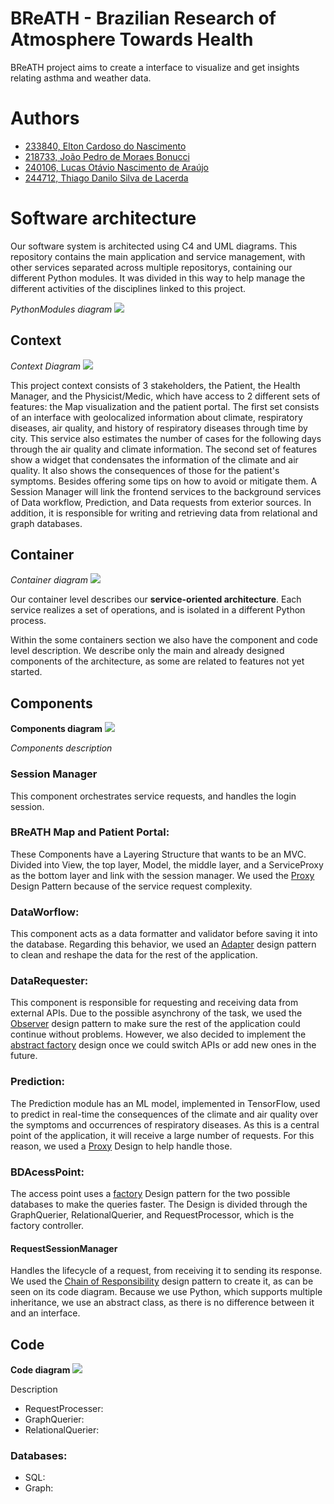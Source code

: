# BReATH - Brazilian Research of Atmosphere Towards Health

BReATH project aims to create a interface to visualize and get insights relating asthma and weather data.

# Authors

- [233840, Elton Cardoso do Nascimento](https://github.com/EltonCN)
- [218733, João Pedro de Moraes Bonucci](https://github.com/Joao-Pedro-MB)
- [240106, Lucas Otávio Nascimento de Araújo](https://github.com/Lucas-Otavio)
- [244712, Thiago Danilo Silva de Lacerda](https://github.com/ThiagoDSL)

# Software architecture

Our software system is architected using C4 and UML diagrams. This repository contains the main application and service management, with other services separated across multiple repositorys, containing our different Python modules. It was divided in this way to help manage the different activities of the disciplines linked to this project.

_PythonModules diagram_
![](images/PythonModules.png) 


## Context
_Context Diagram_
![](images/Context.png) 

This project context consists of 3 stakeholders, the Patient, the Health Manager, and the Physicist/Medic, which have access to 2 different sets of features: the Map visualization and the patient portal. 
The first set consists of an interface with geolocalized information about climate, respiratory diseases, air quality, and history of respiratory diseases through time by city. This service also estimates the number of cases for the following days through the air quality and climate information.
The second set of features show a widget that condensates the information of the climate and air quality. It also shows the consequences of those for the patient's symptoms. Besides offering some tips on how to avoid or mitigate them.
A Session Manager will link the frontend services to the background services of Data workflow, Prediction, and Data requests from exterior sources. In addition, it is responsible for writing and retrieving data from relational and graph databases.

## Container

_Container diagram_
![](images/Container.png) 

Our container level describes our **service-oriented architecture**. Each service realizes a set of operations, and is isolated in a different Python process. 

Within the some containers section we also have the component and code level description. We describe only the main and already designed components of the architecture, as some are related to features not yet started.

## Components
__Components diagram__
![](images/Components.png)

_Components description_
### Session Manager
This component orchestrates service requests, and handles the login session.

### BReATH Map and Patient Portal:
 These Components have a Layering Structure that wants to be an MVC. Divided into View, the top layer, Model, the middle layer, and a ServiceProxy as the bottom layer and link with the session manager. We used the [Proxy](https://refactoring.guru/pt-br/design-patterns/proxy) Design Pattern because of the service request complexity.

### DataWorflow: 
This component acts as a data formatter and validator before saving it into the database. Regarding this behavior, we used an [Adapter](https://refactoring.guru/design-patterns/adapter) design pattern to clean and reshape the data for the rest of the application.

### DataRequester: 
This component is responsible for requesting and receiving data from external APIs. Due to the possible asynchrony of the task, we used the [Observer](https://refactoring.guru/design-patterns/observer) design pattern to make sure the rest of the application could continue without problems. However, we also decided to implement the [abstract factory](https://refactoring.guru/design-patterns/abstract-factory) design once we could switch APIs or add new ones in the future.

### Prediction:
The Prediction module has an ML model, implemented in TensorFlow, used to predict in real-time the consequences of the climate and air quality over the symptoms and occurrences of respiratory diseases. As this is a central point of the application, it will receive a large number of requests. For this reason, we used a [Proxy](https://refactoring.guru/design-patterns/proxy) Design to help handle those.

### BDAcessPoint:
The access point uses a [factory](https://refactoring.guru/design-patterns/abstract-factory) Design pattern for the two possible databases to make the queries faster. The Design is divided through the GraphQuerier, RelationalQuerier, and RequestProcessor, which is the factory controller.

#### RequestSessionManager
Handles the lifecycle of a request, from receiving it to sending its response.
We used the [Chain of Responsibility](https://refactoring.guru/pt-br/design-patterns/chain-of-responsibility) design pattern to create it, as can be seen on its code diagram. Because we use Python, which supports multiple inheritance, we use an abstract class, as there is no difference between it and an interface.


## Code
__Code diagram__
![](images/Code.png)

Description

- RequestProcesser:
- GraphQuerier:
- RelationalQuerier:

### Databases:
- SQL: 
- Graph: 



